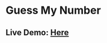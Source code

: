# Guess My Number
 
## Live Demo: <a href="https://zeyadta.github.io/Guess-My-Number/" target="_blank">Here</a>
